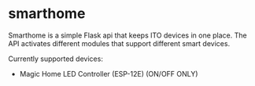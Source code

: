 # smarthome
 Smarthome is a simple Flask api that keeps ITO devices in one place. The API activates different modules that support different smart devices.

 Currently supported devices:
 - Magic Home LED Controller (ESP-12E) (ON/OFF ONLY)
